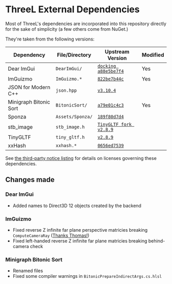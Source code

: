 ThreeL External Dependencies
===============================================================================

Most of ThreeL's dependencies are incorporated into this repository directly for the sake of simplicity (a few others come from NuGet.)

They're taken from the following versions:

| Dependency | File/Directory | Upstream Version | Modified |
|------------|----------------|------------------|---------------|
| Dear ImGui | `DearImGui/` | [`docking a88e5be7f4`](https://github.com/ocornut/imgui/tree/a88e5be7f478233e74c72c72eabb1d5f1cb69bb5) | Yes
| ImGuizmo | `ImGuizmo.*` | [`822be7b44c`](https://github.com/CedricGuillemet/ImGuizmo/tree/822be7b44c37dbe98d328739ebe0d5a1ea87ecfc) | Yes
| JSON for Modern C++ | `json.hpp` | [`v3.10.4`](https://github.com/nlohmann/json/tree/fec56a1a16c6e1c1b1f4e116a20e79398282626c) |
| Minigraph Bitonic Sort | `BitonicSort/` | [`a79e01c4c3`](https://github.com/microsoft/DirectX-Graphics-Samples/tree/a79e01c4c39e6d40f4b078688ff95814d166d34f) | Yes
| Sponza | `Assets/Sponza/` | [`189f80d7d4`](https://github.com/KhronosGroup/glTF-Sample-Models/tree/189f80d7d44f76d8f9be8e337d4c6cb85ef521a4) |
| stb_image | `stb_image.h` | [`TinyGLTF fork v2.8.9`](https://github.com/syoyo/tinygltf/tree/350c2968025882bdf823e7892d02328548b46435) |
| TinyGLTF | `tiny_gltf.h` | [`v2.8.9`](https://github.com/syoyo/tinygltf/tree/350c2968025882bdf823e7892d02328548b46435) |
| xxHash | `xxhash.*` | [`0656ed7539`](https://github.com/Cyan4973/xxHash/tree/0656ed753994ce3d04a39ca132242e98fddef136) |

See [the third-party notice listing](../THIRD-PARTY-NOTICES.md) for details on licenses governing these dependencies.

## Changes made

### Dear ImGui

* Added names to Direct3D 12 objects created by the backend

### ImGuizmo

* Fixed reverse Z infinite far plane perspective matricies breaking `ComputeCameraRay` ([Thanks Thomas!](https://github.com/CedricGuillemet/ImGuizmo/pull/210))
* Fixed left-handed reverse Z infinite far plane matricies breaking behind-camera check

### Minigraph Bitonic Sort

* Renamed files
* Fixed some compiler warnings in `BitonicPrepareIndirectArgs.cs.hlsl`
